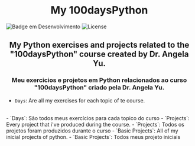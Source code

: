  <h1 align="center"> My 100daysPython </h1>

![Badge em Desenvolvimento](http://img.shields.io/static/v1?label=STATUS&message=EM%20DESENVOLVIMENTO&color=GREEN&style=for-the-badge) 
![License](https://img.shields.io/bower/l/Mi?style=for-the-badge)

<h2 align="center"> My Python exercises and projects related to the "100daysPython" course created by Dr. Angela Yu. </h2>

<h3 align="center">Meu exercicios e projetos em Python relacionados ao curso "100daysPython" criado pela Dr. Angela Yu. </h3>


- `Days`: Are all my exercises for each topic of te course. 
<br>
- `Days`: São todos meus exercícios para cada topico do curso
- `Projects`: Every project that i've produced during the course. 
- `Projects`: Todos os projetos foram produzidos durante o curso
- `Basic Projects`: All of my inicial projects of python. 
- `Basic Projects`: Todos meus projeto iniciais

